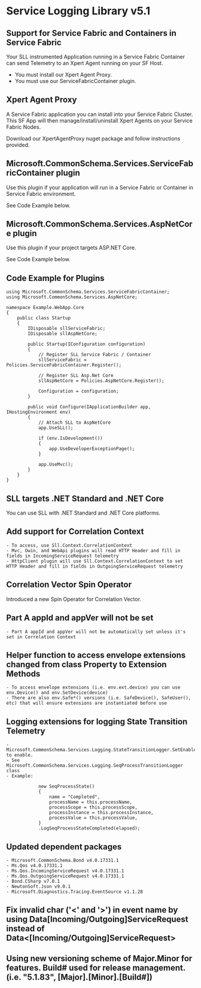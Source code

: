# Service Logging Library v5.1

## Support for Service Fabric and Containers in Service Fabric

Your SLL instrumented Application running in a Service Fabric Container can send Telemetry to an Xpert Agent running on your SF Host.  
* You must install our Xpert Agent Proxy.
* You must use our ServiceFabricContainer plugin.

## Xpert Agent Proxy

A Service Fabric application you can install into your Service Fabric Cluster.  This SF App will then manage/install/uninstall Xpert Agents on your Service Fabric Nodes.

Download our XpertAgentProxy nuget package and follow instructions provided.

## Microsoft.CommonSchema.Services.ServiceFabricContainer plugin

Use this plugin if your application will run in a Service Fabric or Container in Service Fabric environment.

See Code Example below.

## Microsoft.CommonSchema.Services.AspNetCore plugin

Use this plugin if your project targets ASP.NET Core.

See Code Example below.

## Code Example for Plugins

```
using Microsoft.CommonSchema.Services.ServiceFabricContainer;
using Microsoft.CommonSchema.Services.AspNetCore;

namespace Example.WebApp.Core
{
    public class Startup
    {
        IDisposable sllServiceFabric;
        IDisposable sllAspNetCore;

        public Startup(IConfiguration configuration)
        {
            // Register SLL Service Fabric / Container
            sllServiceFabric = Policies.ServiceFabricContainer.Register();

            // Register SLL Asp.Net Core
            sllAspNetCore = Policies.AspNetCore.Register();

            Configuration = configuration;
        }

        public void Configure(IApplicationBuilder app, IHostingEnvironment env)
        {
            // Attach SLL to AspNetCore
            app.UseSLL();

            if (env.IsDevelopment())
            {
                app.UseDeveloperExceptionPage();
            }

            app.UseMvc();
        }
	}
}
```

## SLL targets .NET Standard and .NET Core

You can use SLL with .NET Standard and .NET Core platforms.

## Add support for Correlation Context

    - To access, use Sll.Context.CorrelationContext
    - Mvc, Owin, and WebApi plugins will read HTTP Header and fill in fields in IncomingServiceRequest telemetry
    - HttpClient plugin will use Sll.Context.CorrelationContext to set HTTP Header and fill in fields in OutgoingServiceRequest telemetry

## Correlation Vector Spin Operator

Introduced a new Spin Operator for Correlation Vector.

## Part A appId and appVer will not be set

	- Part A appId and appVer will not be automatically set unless it's set in Correlation Context

## Helper function to access envelope extensions changed from class Property to Extension Methods

    - To access envelope extensions (i.e. env.ext.device) you can use env.Device() and env.SetDevice(device)
    - There are also env.Safe*() versions (i.e. SafeDevice(), SafeUser(), etc) that will ensure extensions are instantiated before use

## Logging extensions for logging State Transition Telemetry

    - Microsoft.CommonSchema.Services.Logging.StateTransitionLogger.SetEnable(true) to enable.
    - See Microsoft.CommonSchema.Services.Logging.SeqProcessTransitionLogger class
    - Example:
```
            new SeqProcessState()
            {
                name = "Completed",
                processName = this.processName,
                processScope = this.processScope,
                processInstance = this.processInstance,
                processValue = this.processValue,
            }
            .LogSeqProcessStateCompleted(elapsed);
```
## Updated dependent packages
    - Microsoft.CommonSchema.Bond v4.0.17331.1
    - Ms.Qos v4.0.17331.1
    - Ms.Qos.IncomingServiceRequest v4.0.17331.1
    - Ms.Qos.OutgoingServiceRequest v4.0.17331.1
    - Bond.CSharp v7.0.1
    - NewtonSoft.Json v9.0.1
    - Microsoft.Diagnostics.Tracing.EventSource v1.1.28

## Fix invalid char ('<' and '>') in event name by using Data[Incoming/Outgoing]ServiceRequest instead of Data<[Incoming/Outgoing]ServiceRequest>

## Using new versioning scheme of Major.Minor for features.  Build# used for release management.  (i.e. "5.1.83", [Major].[Minor].[Build#])

